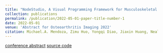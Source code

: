 ```yaml
---
title: "NodeStudio, A Visual Programming Framework for Musculoskeletal MRI Analysis"
collection: publications
permalink: /publication/2022-05-01-paper-title-number-1
date: 2022-05-01
venue: 'Abstract for Osteoarthritis Imaging 2022'
citation: Michael.A. Mendoza, Zimu Huo, Yongqi Diao, Jiaxin Huang, Neal K. Bangerter
---
```


[conference abstract](https://www.sciencedirect.com/science/article/pii/S2772654122000083)  [source code](https://github.com/michaelmendoza/node-studio)

